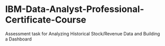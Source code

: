 # IBM-Data-Analyst-Professional-Certificate-Course
Assessment task for Analyzing Historical Stock/Revenue Data and Building a Dashboard

